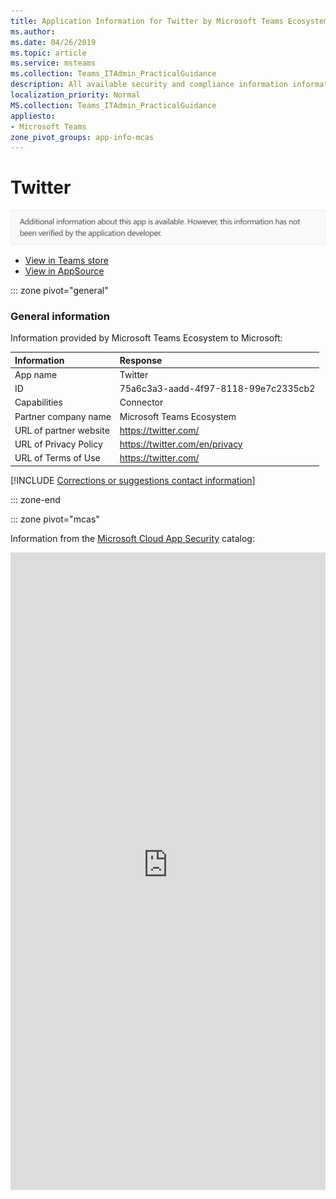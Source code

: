 ```yaml
---
title: Application Information for Twitter by Microsoft Teams Ecosystem
ms.author: 
ms.date: 04/26/2019
ms.topic: article
ms.service: msteams
ms.collection: Teams_ITAdmin_PracticalGuidance
description: All available security and compliance information information for Twitter, its data handling policies, its Microsoft Cloud App Security app catalog information, and security/compliance information in the CSA STAR registry.
localization_priority: Normal
MS.collection: Teams_ITAdmin_PracticalGuidance
appliesto:
- Microsoft Teams
zone_pivot_groups: app-info-mcas
---
```

# Twitter

<p></p><img alt="Non-attested image" src="./images/unattested.png" width="650"/>

* <a href="https://teams.microsoft.com/l/app/75a6c3a3-aadd-4f97-8118-99e7c2335cb2" target="_blank">View in Teams store</a>
* <a href="https://appsource.microsoft.com/en-us/product/office/WA104381549" target="_blank">View in AppSource</a>

::: zone pivot="general"

### General information

Information provided by Microsoft Teams Ecosystem to Microsoft:

| **Information** | **Response** |
|:----------------|:-------------|
| App name | Twitter |
| ID | 75a6c3a3-aadd-4f97-8118-99e7c2335cb2 |
| Capabilities | Connector |
| Partner company name | Microsoft Teams Ecosystem |
| URL of partner website | <https://twitter.com/> |
| URL of Privacy Policy | <https://twitter.com/en/privacy> |
| URL of Terms of Use | <https://twitter.com/> |

 [!INCLUDE [Corrections or suggestions contact information](./includes/corrections-or-suggestions.md)]

::: zone-end


::: zone pivot="mcas"

Information from the [Microsoft Cloud App Security](https://www.microsoft.com/en-us/enterprise-mobility-security/cloud-app-security) catalog:

<iframe height='1020' title='Microsoft Cloud App Security Information' src='https://3ca685143b5b46b4b0e5266dadf2e97c.codepen.website/#/dashboard/12127' frameborder='no'  style='width: 100%;'>

Open <a href="https://3ca685143b5b46b4b0e5266dadf2e97c.codepen.website/#/dashboard/12127" target="_blank">in a new tab</a>

[!INCLUDE [Corrections or suggestions contact information](./includes/corrections-or-suggestions.md)]

::: zone-end

